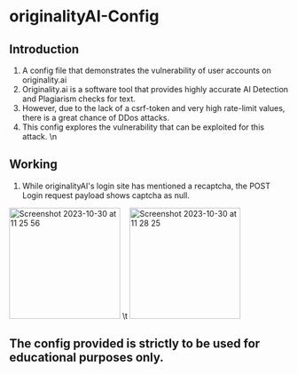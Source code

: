 # originalityAI-Config
## Introduction
1. A config file that demonstrates the vulnerability of user accounts on originality.ai
2. Originality.ai is a software tool that provides highly accurate AI Detection and Plagiarism checks for text. 
3. However, due to the lack of a csrf-token and very high rate-limit values, there is a great chance of DDos attacks. 
4. This config explores the vulnerability that can be exploited for this attack.
\n

## Working

1. While originalityAI's login site has mentioned a recaptcha, the POST Login request payload shows captcha as null.

<img width="200" alt="Screenshot 2023-10-30 at 11 25 56" src="https://github.com/AdithyahNair/originalityAI-Config/assets/74417984/a24a41c0-0cbd-4eae-9c97-eee2e984a8c2"> \t <img width="200" alt="Screenshot 2023-10-30 at 11 28 25" src="https://github.com/AdithyahNair/originalityAI-Config/assets/74417984/ae30a087-86be-4a1d-922f-d88c1208a5b5">



## The config provided is strictly to be used for educational purposes only.


